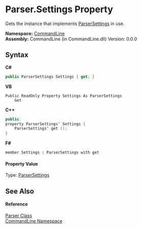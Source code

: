 # Parser.Settings Property 
 

Gets the instance that implements <a href="T_CommandLine_ParserSettings">ParserSettings</a> in use.

**Namespace:**&nbsp;<a href="N_CommandLine">CommandLine</a><br />**Assembly:**&nbsp;CommandLine (in CommandLine.dll) Version: 0.0.0

## Syntax

**C#**<br />
``` C#
public ParserSettings Settings { get; }
```

**VB**<br />
``` VB
Public ReadOnly Property Settings As ParserSettings
	Get
```

**C++**<br />
``` C++
public:
property ParserSettings^ Settings {
	ParserSettings^ get ();
}
```

**F#**<br />
``` F#
member Settings : ParserSettings with get

```


#### Property Value
Type: <a href="T_CommandLine_ParserSettings">ParserSettings</a>

## See Also


#### Reference
<a href="T_CommandLine_Parser">Parser Class</a><br /><a href="N_CommandLine">CommandLine Namespace</a><br />